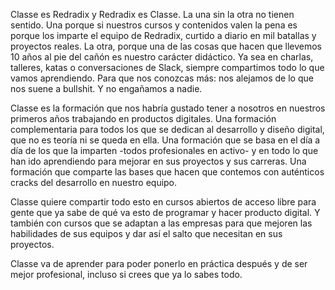 Classe es Redradix y Redradix es Classe. La una sin la otra no tienen sentido. Una porque si nuestros cursos y contenidos valen la pena es porque los imparte el equipo de Redradix, curtido a diario en mil batallas y proyectos reales. La otra, porque una de las cosas que hacen que llevemos 10 años al pie del cañón es nuestro carácter didáctico. Ya sea en charlas, talleres, katas o conversaciones de Slack, siempre compartimos todo lo que vamos aprendiendo. Para que nos conozcas más: nos alejamos de lo que nos suene a bullshit. Y no engañamos a nadie.

Classe es la formación que nos habría gustado tener a nosotros en nuestros primeros años trabajando en productos digitales. Una formación complementaria para todos los que se dedican al desarrollo y diseño digital, que no es teoría ni se queda en ella. Una formación que se basa en el día a día de los que la imparten -todos profesionales en activo- y en todo lo que han ido aprendiendo para mejorar en sus proyectos y sus carreras. Una formación que comparte las bases que hacen que contemos con auténticos cracks del desarrollo en nuestro equipo.

Classe quiere compartir todo esto en cursos abiertos de acceso libre para gente que ya sabe de qué va esto de programar y hacer producto digital. Y también con cursos que se adaptan a las empresas para que mejoren las habilidades de sus equipos y dar así el salto que necesitan en sus proyectos.

Classe va de aprender para poder ponerlo en práctica después y de ser mejor profesional, incluso si crees que ya lo sabes todo.
